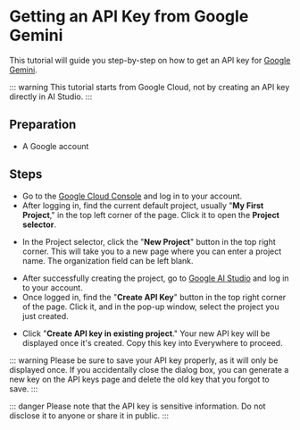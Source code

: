 <script lang="ts" setup>
  import HorizontalCenterImg from "/.vitepress/components/Common/HorizontalCenterImg.vue";
</script>

# Getting an API Key from Google Gemini

This tutorial will guide you step-by-step on how to get an API key for [Google Gemini](https://cloud.google.com/gemini).

::: warning
This tutorial starts from Google Cloud, not by creating an API key directly in AI Studio.
:::

## Preparation

  - A Google account

## Steps

  - Go to the [Google Cloud Console](https://console.cloud.google.com/) and log in to your account.
  - After logging in, find the current default project, usually "**My First Project**," in the top left corner of the page. Click it to open the **Project selector**.

<HorizontalCenterImg
    src="/model-provider/google-gemini/project-manager.webp"
    alt="Project Manager"
    width="600px"
  />

  - In the Project selector, click the "**New Project**" button in the top right corner. This will take you to a new page where you can enter a project name. The organization field can be left blank.

<HorizontalCenterImg
    src="/model-provider/google-gemini/create-project.webp"
    alt="Create project"
    width="500px"
  />

  - After successfully creating the project, go to [Google AI Studio](https://aistudio.google.com/app/apikey) and log in to your account.
  - Once logged in, find the "**Create API Key**" button in the top right corner of the page. Click it, and in the pop-up window, select the project you just created.

<HorizontalCenterImg
    src="/model-provider/google-gemini/create-api-key-project-selection.webp"
    alt="Create API Key - Project Selection"
    width="400px"
  />

  - Click "**Create API key in existing project**." Your new API key will be displayed once it's created. Copy this key into Everywhere to proceed.

<HorizontalCenterImg
    src="/model-provider/google-gemini/api-key.webp"
    alt="API Key"
    width="600px"
  />

::: warning
Please be sure to save your API key properly, as it will only be displayed once. If you accidentally close the dialog box, you can generate a new key on the API keys page and delete the old key that you forgot to save.
:::

::: danger
Please note that the API key is sensitive information. Do not disclose it to anyone or share it in public.
:::